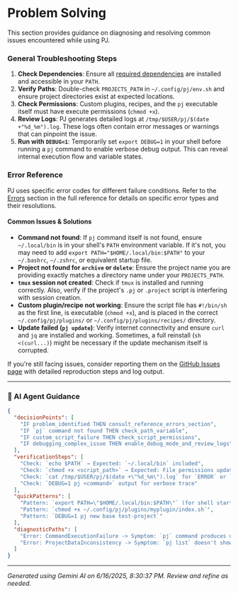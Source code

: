 # Problem Solving

This section provides guidance on diagnosing and resolving common issues encountered while using PJ.

### General Troubleshooting Steps
1.  **Check Dependencies**: Ensure all [required dependencies](#dependencies) are installed and accessible in your `PATH`.
2.  **Verify Paths**: Double-check `PROJECTS_PATH` in `~/.config/pj/env.sh` and ensure project directories exist at expected locations.
3.  **Check Permissions**: Custom plugins, recipes, and the `pj` executable itself must have execute permissions (`chmod +x`).
4.  **Review Logs**: PJ generates detailed logs at `/tmp/$USER/pj/$(date +"%d_%m").log`. These logs often contain error messages or warnings that can pinpoint the issue.
5.  **Run with `DEBUG=1`**: Temporarily set `export DEBUG=1` in your shell before running a `pj` command to enable verbose debug output. This can reveal internal execution flow and variable states.

### Error Reference
PJ uses specific error codes for different failure conditions. Refer to the [Errors](#errors) section in the full reference for details on specific error types and their resolutions.

#### Common Issues & Solutions
*   **Command not found**: If `pj` command itself is not found, ensure `~/.local/bin` is in your shell's `PATH` environment variable. If it's not, you may need to add `export PATH="$HOME/.local/bin:$PATH"` to your `~/.bashrc`, `~/.zshrc`, or equivalent startup file.
*   **Project not found for `archive` or `delete`**: Ensure the project name you are providing exactly matches a directory name under your `PROJECTS_PATH`.
*   **`tmux` session not created**: Check if `tmux` is installed and running correctly. Also, verify if the project's `.pj` or `.project` script is interfering with session creation.
*   **Custom plugin/recipe not working**: Ensure the script file has `#!/bin/sh` as the first line, is executable (`chmod +x`), and is placed in the correct `~/.config/pj/plugins/` or `~/.config/pj/plugins/recipes/` directory.
*   **Update failed (`pj update`)**: Verify internet connectivity and ensure `curl` and `jq` are installed and working. Sometimes, a full reinstall (`sh <(curl...)`) might be necessary if the update mechanism itself is corrupted.

If you're still facing issues, consider reporting them on the [GitHub Issues page](https://github.com/asaidimu/pj/issues) with detailed reproduction steps and log output.

---
### 🤖 AI Agent Guidance

```json
{
  "decisionPoints": [
    "IF problem_identified THEN consult_reference_errors_section",
    "IF `pj` command not found THEN check_path_variable",
    "IF custom_script_failure THEN check_script_permissions",
    "IF debugging_complex_issue THEN enable_debug_mode_and_review_logs"
  ],
  "verificationSteps": [
    "Check: `echo $PATH` → Expected: `~/.local/bin` included",
    "Check: `chmod +x <script_path>` → Expected: File permissions updated",
    "Check: `cat /tmp/$USER/pj/$(date +\"%d_%m\").log` for `ERROR` or `WARN` messages",
    "Check: `DEBUG=1 pj <command>` output for verbose trace"
  ],
  "quickPatterns": [
    "Pattern: `export PATH=\"$HOME/.local/bin:$PATH\"` (for shell startup file)",
    "Pattern: `chmod +x ~/.config/pj/plugins/myplugin/index.sh`",
    "Pattern: `DEBUG=1 pj new base test-project`"
  ],
  "diagnosticPaths": [
    "Error: CommandExecutionFailure -> Symptom: `pj` command produces unexpected output or exits with non-zero status -> Check: Related log entries for `ERROR` or `WARN` messages; check specific command's `help` output for correct usage -> Fix: Correct command syntax, investigate script logic if custom, or report bug.",
    "Error: ProjectDataInconsistency -> Symptom: `pj list` doesn't show expected projects, `pj open` fails to find known projects -> Check: `PROJECTS_PATH` in `~/.config/pj/env.sh`; manually verify directory structure under `$PROJECTS_PATH` -> Fix: Adjust `PROJECTS_PATH`, run `pj refresh` if projects were moved or added manually."
  ]
}
```

---
*Generated using Gemini AI on 6/16/2025, 8:30:37 PM. Review and refine as needed.*
